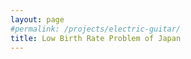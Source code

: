 ```yaml
---
layout: page
#permalink: /projects/electric-guitar/
title: Low Birth Rate Problem of Japan
---
```


<object data="/doc/Low-Birth-Rate-Problem-of-Japan.pdf" width="100%" type='application/pdf'></object>